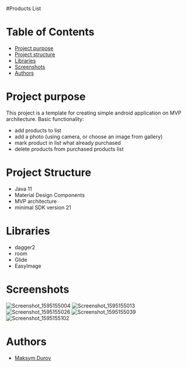 #Products List
# Table of Contents
* [Project purpose](#purpose)
* [Project structure](#structure)
* [Libraries](#libraries)
* [Screenshots](#screenshots)
* [Authors](#authors)
# <a name="purpose">Project purpose</a>
This project is a template for creating simple android application on MVP architecture.
Basic functionality:
* add products to list
* add a photo (using camera, or choose an image from gallery) 
* mark product in list what already purchased
* delete products from purchased products list

# <a name="structure">Project Structure</a>
* Java 11
* Material Design Components
* MVP architecture
* minimal SDK version 21

# <a name="libraries">Libraries</a>
* dagger2
* room
* Glide
* EasyImage

# <a name="screenshots">Screenshots</a>
![Screenshot_1595155004](https://user-images.githubusercontent.com/27377208/87872958-ea029700-c9c5-11ea-897a-62a91e2d2668.png)
![Screenshot_1595155013](https://user-images.githubusercontent.com/27377208/87872960-ea9b2d80-c9c5-11ea-929a-d32786a5fa55.png)
![Screenshot_1595155026](https://user-images.githubusercontent.com/27377208/87872961-eb33c400-c9c5-11ea-8a87-20ff038ecc8c.png)
![Screenshot_1595155039](https://user-images.githubusercontent.com/27377208/87872962-eb33c400-c9c5-11ea-9266-44ab7ef4470c.png)
![Screenshot_1595155102](https://user-images.githubusercontent.com/27377208/87872963-ebcc5a80-c9c5-11ea-9619-3ebb08d7d0ce.png)
# <a name="authors">Authors</a>
* [Maksym Durov](https://github.com/maks45)